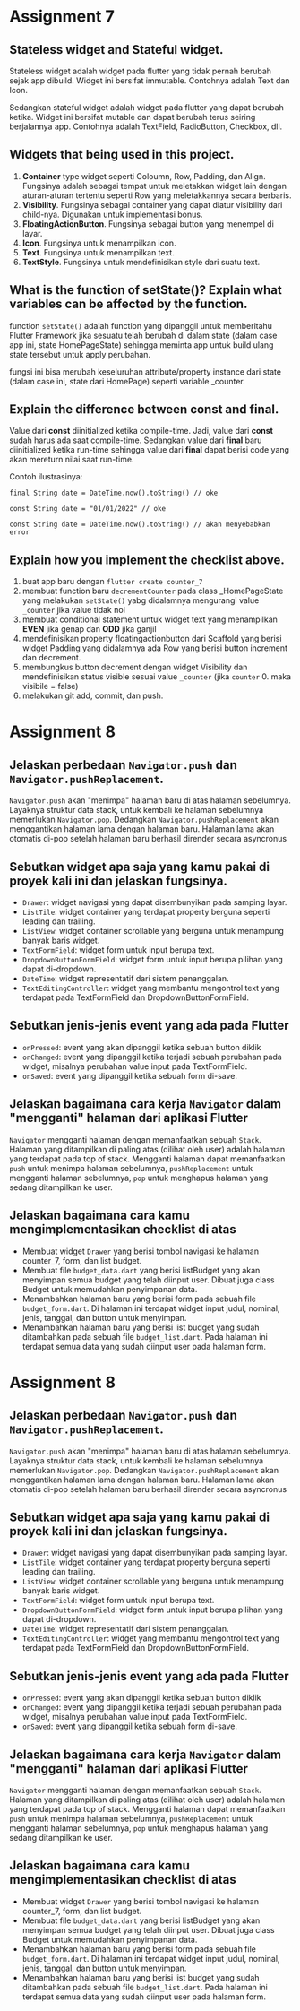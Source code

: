 # Assignment 7

## Stateless widget and Stateful widget.
Stateless widget adalah widget pada flutter yang tidak pernah berubah sejak app dibuild. Widget ini bersifat immutable. Contohnya adalah Text dan Icon. 

Sedangkan stateful widget adalah widget pada flutter yang dapat berubah ketika. Widget ini bersifat mutable dan dapat berubah terus seiring berjalannya app. Contohnya adalah TextField, RadioButton, Checkbox, dll.

## Widgets that being used in this project.
1. **Container** type widget seperti Coloumn, Row, Padding, dan Align. Fungsinya adalah sebagai tempat untuk meletakkan widget lain dengan aturan-aturan tertentu seperti Row yang meletakkannya secara berbaris.
2. **Visibility**. Fungsinya sebagai container yang dapat diatur visibility dari child-nya. Digunakan untuk implementasi bonus.
3. **FloatingActionButton**. Fungsinya sebagai button yang menempel di layar.
4. **Icon**. Fungsinya untuk menampilkan icon.
5. **Text**. Fungsinya untuk menampilkan text.
6. **TextStyle**. Fungsinya untuk mendefinisikan style dari suatu text.

## What is the function of setState()? Explain what variables can be affected by the function.
function `setState()` adalah function yang dipanggil untuk memberitahu Flutter Framework jika sesuatu telah berubah di dalam state (dalam case app ini, state HomePageState) sehingga meminta app untuk build ulang state tersebut untuk apply perubahan.

fungsi ini bisa merubah keseluruhan attribute/property instance dari state (dalam case ini, state dari HomePage) seperti variable _counter.

## Explain the difference between const and final.
Value dari **const** diinitialized ketika compile-time. Jadi, value dari **const** sudah harus ada saat compile-time.
Sedangkan value dari **final** baru diinitialized ketika run-time sehingga value dari **final** dapat berisi code yang akan mereturn nilai saat run-time.

Contoh ilustrasinya:
```
final String date = DateTime.now().toString() // oke

const String date = "01/01/2022" // oke

const String date = DateTime.now().toString() // akan menyebabkan error
```

## Explain how you implement the checklist above.
1. buat app baru dengan `flutter create counter_7`
2. membuat function baru `decrementCounter` pada class _HomePageState yang melakukan `setState()` yabg didalamnya mengurangi value `_counter` jika value tidak nol
3. membuat conditional statement untuk widget text yang menampilkan **EVEN** jika genap dan **ODD** jika ganjil
4. mendefinisikan property floatingactionbutton dari Scaffold yang berisi widget Padding yang didalamnya ada Row yang berisi button increment dan decrement.
5. membungkus button decrement dengan widget Visibility dan mendefinisikan status visible sesuai value `_counter` (jika `counter` 0. maka visibile = false)
6. melakukan git add, commit, dan push.


# Assignment 8

## Jelaskan perbedaan `Navigator.push` dan `Navigator.pushReplacement`.
`Navigator.push` akan "menimpa" halaman baru di atas halaman sebelumnya. Layaknya struktur data stack, untuk kembali ke halaman sebelumnya memerlukan `Navigator.pop`.
Dedangkan `Navigator.pushReplacement` akan menggantikan halaman lama dengan halaman baru. Halaman lama akan otomatis di-pop setelah halaman baru berhasil dirender secara asyncronus

## Sebutkan widget apa saja yang kamu pakai di proyek kali ini dan jelaskan fungsinya.
- `Drawer`: widget navigasi yang dapat disembunyikan pada samping layar.
- `ListTile`: widget container yang terdapat property berguna seperti leading dan trailing.
- `ListView`: widget container scrollable yang berguna untuk menampung banyak baris widget.
- `TextFormField`: widget form untuk input berupa text.
- `DropdownButtonFormField`: widget form untuk input berupa pilihan yang dapat di-dropdown.
- `DateTime`: widget representatif dari sistem penanggalan.
- `TextEditingController`: widget yang membantu mengontrol text yang terdapat pada TextFormField dan DropdownButtonFormField.

## Sebutkan jenis-jenis event yang ada pada Flutter
- `onPressed`: event yang akan dipanggil ketika sebuah button diklik
- `onChanged`: event yang dipanggil ketika terjadi sebuah perubahan pada widget, misalnya perubahan value input pada TextFormField.
- `onSaved`: event yang dipanggil ketika sebuah form di-save.

## Jelaskan bagaimana cara kerja `Navigator` dalam "mengganti" halaman dari aplikasi Flutter
`Navigator` mengganti halaman dengan memanfaatkan sebuah `Stack`. Halaman yang ditampilkan di paling atas (dilihat oleh user) adalah halaman yang terdapat pada top of stack. Mengganti halaman dapat memanfaatkan `push` untuk menimpa halaman sebelumnya, `pushReplacement` untuk mengganti halaman sebelumnya, `pop` untuk menghapus halaman yang sedang ditampilkan ke user.

## Jelaskan bagaimana cara kamu mengimplementasikan checklist di atas
- Membuat widget `Drawer` yang berisi tombol navigasi ke halaman counter_7, form, dan list budget.
- Membuat file `budget_data.dart` yang berisi listBudget yang akan menyimpan semua budget yang telah diinput user. Dibuat juga class Budget untuk memudahkan penyimpanan data.
- Menambahkan halaman baru yang berisi form pada sebuah file `budget_form.dart`. Di halaman ini terdapat widget input judul, nominal, jenis, tanggal, dan button untuk menyimpan.
- Menambahkan halaman baru yang berisi list budget yang sudah ditambahkan pada sebuah file `budget_list.dart`. Pada halaman ini terdapat semua data yang sudah diinput user pada halaman form.


# Assignment 8

## Jelaskan perbedaan `Navigator.push` dan `Navigator.pushReplacement`.
`Navigator.push` akan "menimpa" halaman baru di atas halaman sebelumnya. Layaknya struktur data stack, untuk kembali ke halaman sebelumnya memerlukan `Navigator.pop`.
Dedangkan `Navigator.pushReplacement` akan menggantikan halaman lama dengan halaman baru. Halaman lama akan otomatis di-pop setelah halaman baru berhasil dirender secara asyncronus

## Sebutkan widget apa saja yang kamu pakai di proyek kali ini dan jelaskan fungsinya.
- `Drawer`: widget navigasi yang dapat disembunyikan pada samping layar.
- `ListTile`: widget container yang terdapat property berguna seperti leading dan trailing.
- `ListView`: widget container scrollable yang berguna untuk menampung banyak baris widget.
- `TextFormField`: widget form untuk input berupa text.
- `DropdownButtonFormField`: widget form untuk input berupa pilihan yang dapat di-dropdown.
- `DateTime`: widget representatif dari sistem penanggalan.
- `TextEditingController`: widget yang membantu mengontrol text yang terdapat pada TextFormField dan DropdownButtonFormField.

## Sebutkan jenis-jenis event yang ada pada Flutter
- `onPressed`: event yang akan dipanggil ketika sebuah button diklik
- `onChanged`: event yang dipanggil ketika terjadi sebuah perubahan pada widget, misalnya perubahan value input pada TextFormField.
- `onSaved`: event yang dipanggil ketika sebuah form di-save.

## Jelaskan bagaimana cara kerja `Navigator` dalam "mengganti" halaman dari aplikasi Flutter
`Navigator` mengganti halaman dengan memanfaatkan sebuah `Stack`. Halaman yang ditampilkan di paling atas (dilihat oleh user) adalah halaman yang terdapat pada top of stack. Mengganti halaman dapat memanfaatkan `push` untuk menimpa halaman sebelumnya, `pushReplacement` untuk mengganti halaman sebelumnya, `pop` untuk menghapus halaman yang sedang ditampilkan ke user.

## Jelaskan bagaimana cara kamu mengimplementasikan checklist di atas
- Membuat widget `Drawer` yang berisi tombol navigasi ke halaman counter_7, form, dan list budget.
- Membuat file `budget_data.dart` yang berisi listBudget yang akan menyimpan semua budget yang telah diinput user. Dibuat juga class Budget untuk memudahkan penyimpanan data.
- Menambahkan halaman baru yang berisi form pada sebuah file `budget_form.dart`. Di halaman ini terdapat widget input judul, nominal, jenis, tanggal, dan button untuk menyimpan.
- Menambahkan halaman baru yang berisi list budget yang sudah ditambahkan pada sebuah file `budget_list.dart`. Pada halaman ini terdapat semua data yang sudah diinput user pada halaman form.
